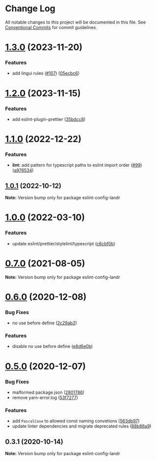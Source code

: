 # Change Log

All notable changes to this project will be documented in this file.
See [Conventional Commits](https://conventionalcommits.org) for commit guidelines.

# [1.3.0](https://github.com/LandrAudio/linting-and-formatting/compare/eslint-config-landr@1.2.0...eslint-config-landr@1.3.0) (2023-11-20)


### Features

* add lingui rules ([#107](https://github.com/LandrAudio/linting-and-formatting/issues/107)) ([05ecbc6](https://github.com/LandrAudio/linting-and-formatting/commit/05ecbc633cd43b740e8ca092dd23a4667c39c198))





# [1.2.0](https://github.com/Mixgenius/linting-and-formatting/compare/eslint-config-landr@1.1.0...eslint-config-landr@1.2.0) (2023-11-15)


### Features

* add eslint-plugin-prettier ([35bdcc8](https://github.com/Mixgenius/linting-and-formatting/commit/35bdcc82510f447721e98de3772b0fa4c5db59e4))





# [1.1.0](https://github.com/Mixgenius/linting-and-formatting/compare/eslint-config-landr@1.0.1...eslint-config-landr@1.1.0) (2022-12-22)


### Features

* **lint:** add pattern for typescript paths to eslint import order ([#99](https://github.com/Mixgenius/linting-and-formatting/issues/99)) ([a976534](https://github.com/Mixgenius/linting-and-formatting/commit/a9765346d84bf7ce63f3968121a0344942c93ff4))





## [1.0.1](https://github.com/Mixgenius/linting-and-formatting/compare/eslint-config-landr@1.0.0...eslint-config-landr@1.0.1) (2022-10-12)

**Note:** Version bump only for package eslint-config-landr





# [1.0.0](https://github.com/Mixgenius/linting-and-formatting/compare/eslint-config-landr@0.7.0...eslint-config-landr@1.0.0) (2022-03-10)


### Features

* update eslint/prettier/stylelint/typescript ([c6cbf0b](https://github.com/Mixgenius/linting-and-formatting/commit/c6cbf0b4714e06f18afddd8a37acc7ad195a7834))





# [0.7.0](https://github.com/Mixgenius/linting-and-formatting/tree/master/eslint-config-landr/compare/eslint-config-landr@0.6.0...eslint-config-landr@0.7.0) (2021-08-05)

**Note:** Version bump only for package eslint-config-landr





# [0.6.0](https://github.com/Mixgenius/linting-and-formatting/tree/master/eslint-config-landr/compare/eslint-config-landr@0.5.0...eslint-config-landr@0.6.0) (2020-12-08)


### Bug Fixes

* no use before define ([2c29ab2](https://github.com/Mixgenius/linting-and-formatting/tree/master/eslint-config-landr/commit/2c29ab2b0db7981fbd961466276c3282df8c75c4))


### Features

* disable no use before define ([e8d6e0b](https://github.com/Mixgenius/linting-and-formatting/tree/master/eslint-config-landr/commit/e8d6e0b16846d5ed08f6475138302d5ccfa65243))





# [0.5.0](https://github.com/Mixgenius/linting-and-formatting/tree/master/eslint-config-landr/compare/eslint-config-landr@0.4.0...eslint-config-landr@0.5.0) (2020-12-07)


### Bug Fixes

* malformed package.json ([2801786](https://github.com/Mixgenius/linting-and-formatting/tree/master/eslint-config-landr/commit/28017863da96986f6df560fe0d8582626a415f8c))
* remove yarn-error.log ([53f7277](https://github.com/Mixgenius/linting-and-formatting/tree/master/eslint-config-landr/commit/53f7277bcc694af7f3a5fa7d4510b3f9c57605f2))


### Features

* add `PascalCase` to allowed const naming convetions ([563db97](https://github.com/Mixgenius/linting-and-formatting/tree/master/eslint-config-landr/commit/563db974dc94703dbf048d7ea325107ddc3f5dcc))
* update linter dependencies and migrate deprecated rules ([88b86a9](https://github.com/Mixgenius/linting-and-formatting/tree/master/eslint-config-landr/commit/88b86a910ae490164bab50365a83cebb7d5d9c8a))





## 0.3.1 (2020-10-14)

**Note:** Version bump only for package eslint-config-landr
